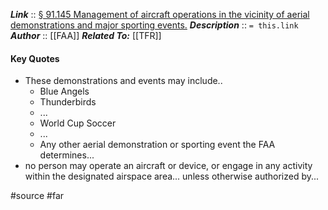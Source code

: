 ***Link***      :: [§ 91.145 Management of aircraft operations in the vicinity of aerial demonstrations and major sporting events.](https://www.ecfr.gov/current/title-14/section-91.145)
***Description***      :: `= this.link`
***Author*** :: [[FAA]]
***Related To:*** [[TFR]]

#### Key Quotes
* These demonstrations and events may include..
	* Blue Angels
	* Thunderbirds
	* ...
	* World Cup Soccer
	* ...
	* Any other aerial demonstration or sporting event the FAA determines...
* no person may operate an aircraft or device, or engage in any activity within the designated airspace area... unless otherwise authorized by...

#source #far